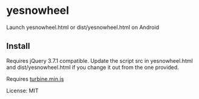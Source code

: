 # yesnowheel
Launch yesnowheel.html or dist/yesnowheel.html on Android

## Install
Requires jQuery 3.7.1 compatible. Update the script src in yesnowheel.html and dist/yesnowheel.html if you change it out from the one provided.

Requires [turbine.min.js](https://github.com/LukeJBullard/turbine-js)

License: MIT
